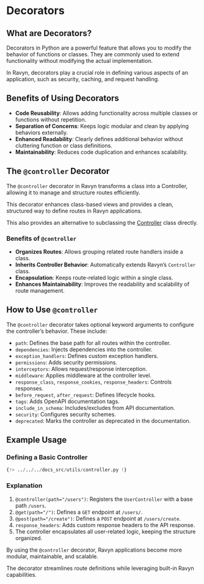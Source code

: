 # Decorators

## What are Decorators?

Decorators in Python are a powerful feature that allows you to modify the behavior of functions or classes.
They are commonly used to extend functionality without modifying the actual implementation.

In Ravyn, decorators play a crucial role in defining various aspects of an application, such as security,
caching, and request handling.

## Benefits of Using Decorators

- **Code Reusability**: Allows adding functionality across multiple classes or functions without repetition.
- **Separation of Concerns**: Keeps logic modular and clean by applying behaviors externally.
- **Enhanced Readability**: Clearly defines additional behavior without cluttering function or class definitions.
- **Maintainability**: Reduces code duplication and enhances scalability.

## The `@controller` Decorator

The `@controller` decorator in Ravyn transforms a class into a Controller, allowing it to manage and structure
routes efficiently.

This decorator enhances class-based views and provides a clean, structured way to define routes in Ravyn applications.

This also provides an alternative to subclassing the [Controller](./routing/controller.md#controller) class directly.

### Benefits of `@controller`

- **Organizes Routes**: Allows grouping related route handlers inside a class.
- **Inherits Controller Behavior**: Automatically extends Ravyn’s `Controller` class.
- **Encapsulation**: Keeps route-related logic within a single class.
- **Enhances Maintainability**: Improves the readability and scalability of route management.

## How to Use `@controller`

The `@controller` decorator takes optional keyword arguments to configure the controller’s behavior. These include:

- `path`: Defines the base path for all routes within the controller.
- `dependencies`: Injects dependencies into the controller.
- `exception_handlers`: Defines custom exception handlers.
- `permissions`: Adds security permissions.
- `interceptors`: Allows request/response interception.
- `middleware`: Applies middleware at the controller level.
- `response_class`, `response_cookies`, `response_headers`: Controls responses.
- `before_request`, `after_request`: Defines lifecycle hooks.
- `tags`: Adds OpenAPI documentation tags.
- `include_in_schema`: Includes/excludes from API documentation.
- `security`: Configures security schemes.
- `deprecated`: Marks the controller as deprecated in the documentation.

## Example Usage

### Defining a Basic Controller

```python
{!> ../../../docs_src/utils/controller.py !}
```

### Explanation

1. `@controller(path="/users")`: Registers the `UserController` with a base path `/users`.
2. `@get(path="/")`: Defines a `GET` endpoint at `/users/`.
3. `@post(path="/create")`: Defines a `POST` endpoint at `/users/create`.
4. `response_headers`: Adds custom response headers to the API response.
5. The controller encapsulates all user-related logic, keeping the structure organized.

By using the `@controller` decorator, Ravyn applications become more modular, maintainable, and scalable.

The decorator streamlines route definitions while leveraging built-in Ravyn capabilities.
